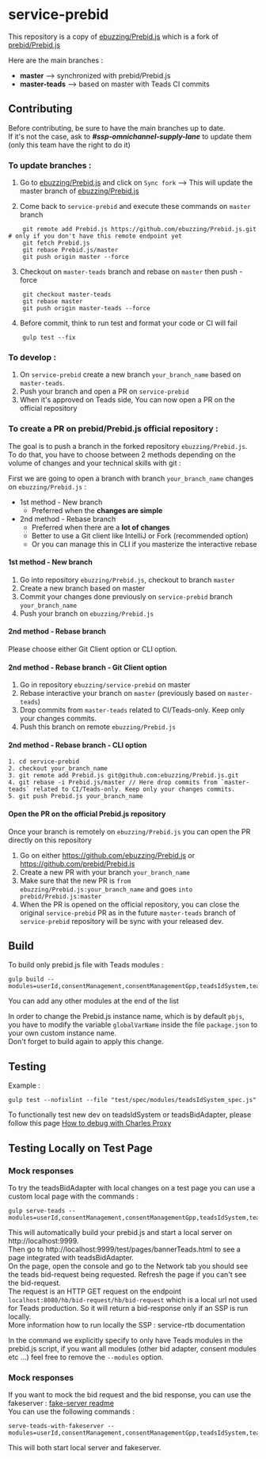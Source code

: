 # service-prebid

This repository is a copy of [ebuzzing/Prebid.js](https://github.com/ebuzzing/Prebid.js) which is a fork of [prebid/Prebid.js](https://github.com/prebid/Prebid.js)

Here are the main branches :

- **master** --> synchronized with prebid/Prebid.js
- **master-teads** --> based on master with Teads CI commits

## Contributing

Before contributing, be sure to have the main branches up to date.  
If it's not the case, ask to ***#ssp-omnichannel-supply-lane*** to update them (only this team have the right to do it)

### To update branches :

1. Go to [ebuzzing/Prebid.js](https://github.com/ebuzzing/Prebid.js) and click on `Sync fork` --> This will update the master branch of [ebuzzing/Prebid.js](https://github.com/ebuzzing/Prebid.js)

2. Come back to `service-prebid` and execute these commands on `master` branch

```
    git remote add Prebid.js https://github.com/ebuzzing/Prebid.js.git # only if you don't have this remote endpoint yet   
    git fetch Prebid.js  
    git rebase Prebid.js/master
    git push origin master --force 
```

3. Checkout on `master-teads` branch and rebase on `master` then push -force

```
    git checkout master-teads
    git rebase master 
    git push origin master-teads --force
```

4. Before commit, think to run test and format your code or CI will fail 

```
    gulp test --fix
```

### To develop :
1. On `service-prebid` create a new branch `your_branch_name` based on `master-teads`.
2. Push your branch and open a PR on `service-prebid`
3. When it's approved on Teads side, You can now open a PR on the official repository 

### To create a PR on prebid/Prebid.js official repository :

The goal is to push a branch in the forked repository `ebuzzing/Prebid.js`. \
To do that, you have to choose between 2 methods depending on the volume of changes and your technical skills with git :

First we are going to open a branch with branch `your_branch_name` changes on `ebuzzing/Prebid.js` :
- 1st method - New branch
    - Preferred when the **changes are simple**
- 2nd method - Rebase branch
    - Preferred when there are a **lot of changes**
    - Better to use a Git client like IntelliJ or Fork (recommended option)
    - Or you can manage this in CLI if you masterize the interactive rebase

#### 1st method - New branch

1. Go into repository `ebuzzing/Prebid.js`, checkout to branch `master`
2. Create a new branch based on master
3. Commit your changes done previously on `service-prebid` branch `your_branch_name`
4. Push your branch on `ebuzzing/Prebid.js`

#### 2nd method - Rebase branch

Please choose either Git Client option or CLI option.

#### 2nd method - Rebase branch - Git Client option

1. Go in repository `ebuzzing/service-prebid` on master
2. Rebase interactive your branch on `master` (previously based on `master-teads`)
3. Drop commits from `master-teads` related to CI/Teads-only. Keep only your changes commits.
4. Push this branch on remote `ebuzzing/Prebid.js`

#### 2nd method - Rebase branch - CLI option
```
1. cd service-prebid
2. checkout your_branch_name 
3. git remote add Prebid.js git@github.com:ebuzzing/Prebid.js.git
4. git rebase -i Prebid.js/master // Here drop commits from `master-teads` related to CI/Teads-only. Keep only your changes commits.
5. git push Prebid.js your_branch_name
```
#### Open the PR on the official Prebid.js repository

Once your branch is remotely on `ebuzzing/Prebid.js` you can open the PR directly on this repository

1. Go on either https://github.com/ebuzzing/Prebid.js or https://github.com/prebid/Prebid.js
2. Create a new PR with your branch `your_branch_name`
3. Make sure that the new PR is `from ebuzzing/Prebid.js:your_branch_name` and goes `into prebid/Prebid.js:master`
4. When the PR is opened on the official repository, you can close the original `service-prebid` PR as in the future `master-teads` branch of `service-prebid` repository will be sync with your released dev.

## Build

To build only prebid.js file with Teads modules :

    gulp build --modules=userId,consentManagement,consentManagementGpp,teadsIdSystem,teadsBidAdapter

You can add any other modules at the end of the list

In order to change the Prebid.js instance name, which is by default `pbjs`, you have to modify the variable `globalVarName` inside the file `package.json` to your own custom instance name. \
Don't forget to build again to apply this change.

## Testing

Example :

    gulp test --nofixlint --file "test/spec/modules/teadsIdSystem_spec.js"

To functionally test new dev on teadsIdSystem or teadsBidAdapter, please follow this page [How to debug with Charles Proxy](https://teads.atlassian.net/wiki/spaces/SSP/pages/4413590206/Debug+with+Charles)

## Testing Locally on Test Page

### Mock responses

To try the teadsBidAdapter with local changes on a test page you can use a custom local page with the commands :

```
gulp serve-teads --modules=userId,consentManagement,consentManagementGpp,teadsIdSystem,teadsBidAdapter
```

This will automatically build your prebid.js and start a local server on http://localhost:9999. \
Then go to http://localhost:9999/test/pages/bannerTeads.html to see a page integrated with teadsBidAdapter. \
On the page, open the console and go to the Network tab you should see the teads bid-request being requested. Refresh the page if you can't see the bid-request. \
The request is an HTTP GET request on the endpoint `localhost:8080/hb/bid-request/hb/bid-request` which is a local url not used for Teads production. So it will return a bid-response only if an SSP is run locally. \
More information how to run locally the SSP : service-rtb documentation


In the command we explicitly specify to only have Teads modules in the prebid.js script, if you want all modules (other bid adapter, consent modules etc ...) feel free to remove the `--modules` option.

### Mock responses

If you want to mock the bid request and the bid response, you can use the fakeserver : [fake-server readme](test/fake-server/README.md) \
You can use the following commands : 

```
serve-teads-with-fakeserver --modules=userId,consentManagement,consentManagementGpp,teadsIdSystem,teadsBidAdapter
```

This will both start local server and fakeserver.
